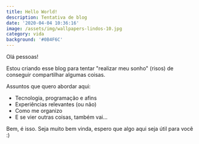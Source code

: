 ```yaml
---
title: Hello World!
description: Tentativa de blog
date: '2020-04-04 10:36:16'
image: /assets/img/wallpapers-lindos-10.jpg
category: vida
background: '#0B4F6C'
---
```

Olá pessoas!

Estou criando esse blog para tentar "realizar meu sonho" (risos) de conseguir compartilhar algumas coisas. 

Assuntos que quero abordar aqui:

* Tecnologia, programação e afins
* Experiências relevantes (ou não)
* Como me organizo
* E se vier outras coisas, também vai...



Bem, é isso. Seja muito bem vinda, espero que algo aqui seja útil para você :)
